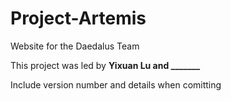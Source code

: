 # Project-Artemis

Website for the Daedalus Team

This project was led by **Yixuan Lu and _______**

Include version number and details when comitting
